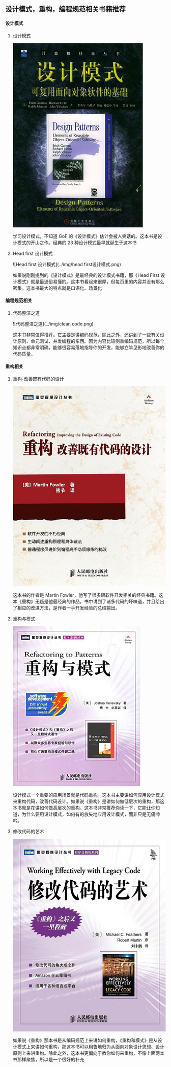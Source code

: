 

## 设计模式，重构，编程规范相关书籍推荐



#### 设计模式

1. 设计模式

   ![设计模式](../img/设计模式.png)

   学习设计模式，不知道 GoF 的《设计模式》估计会被人笑话的。这本书是设计模式的开山之作。经典的 23 种设计模式最早就诞生于这本书

2. Head first 设计模式

   ![Head first 设计模式](../img/head first设计模式.png)

   如果说刚刚提到的《设计模式》是最经典的设计模式书籍，那《Head First 设计模式》就是最通俗易懂的。这本书看起来很厚，但每页里的内容并没有那么密集。这本书最大的特点就是口语化、场景化



#### 编程规范相关

1. 代码整洁之道

   ![代码整洁之道](../img/clean code.png)

   这本书非常值得推荐。它主要是讲编码规范，除此之外，还讲到了一些有关设计原则、单元测试、并发编程的东西。因为内容比较侧重编码规范，所以每个知识点都非常明确，能够很容易落地指导你的开发，能够立竿见影地改善你的代码质量。

   



#### 重构相关

1. 重构-改善既有代码的设计

   ![重构](../img/重构.png)

   这本书的作者是 Martin Fowler，他写了很多跟软件开发相关的经典书籍。这本《重构》无疑是他最经典的作品。书中讲到了诸多代码的坏味道，并且给出了相应的改进方法，是作者一手开发经验的总结输出。

2. 重构与模式

   ![重构与模式](../img/重构与模式.png)

   设计模式一个重要的应用场景就是代码重构。这本书主要讲如何应用设计模式来重构代码，改善代码设计。如果说《重构》是讲如何做低层次的重构，那这本书就是在讲如何做高层次的重构。这本书非常推荐你读一下，它能让你知道，为什么要用设计模式，如何有的放矢地应用设计模式，而非只是无痛呻吟。

3. 修改代码的艺术

   ![修改代码的艺术](../img/修改代码的艺术.png)

   如果说《重构》那本书是从编码规范上来讲如何重构，《重构和模式》是从设计模式上来讲如何重构，那这本书可以粗鲁地归为从面向对象设计思想、设计原则上来讲重构。除此之外，这本书更偏向于教你如何来重构，不像上面两本书那样聚焦，所以是一个很好的补充



